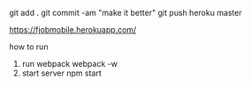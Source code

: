 git add .
git commit -am "make it better"
git push heroku master


https://fjobmobile.herokuapp.com/

how to run

1. run webpack
webpack -w
2. start server
npm start
